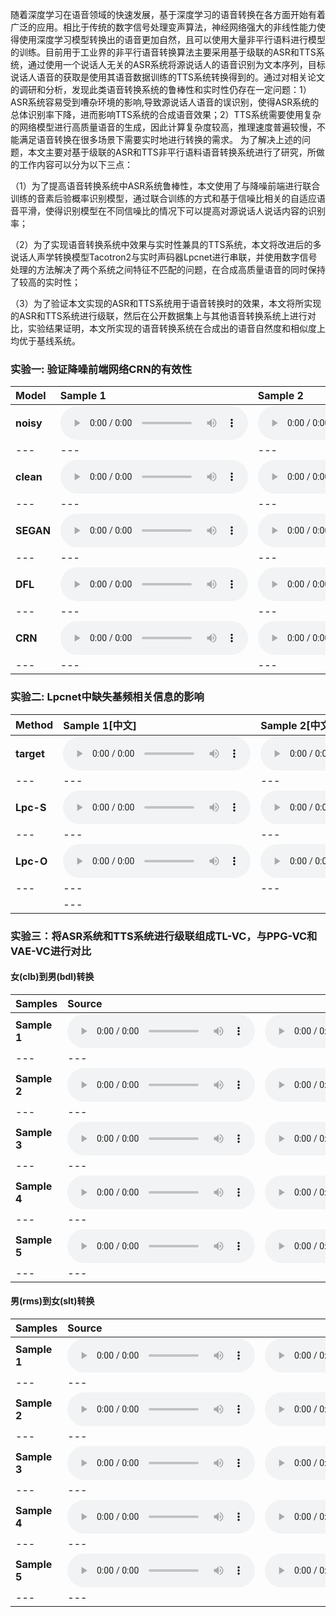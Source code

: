 随着深度学习在语音领域的快速发展，基于深度学习的语音转换在各方面开始有着广泛的应用。相比于传统的数字信号处理变声算法，神经网络强大的非线性能力使得使用深度学习模型转换出的语音更加自然，且可以使用大量非平行语料进行模型的训练。目前用于工业界的非平行语音转换算法主要采用基于级联的ASR和TTS系统，通过使用一个说话人无关的ASR系统将源说话人的语音识别为文本序列，目标说话人语音的获取是使用其语音数据训练的TTS系统转换得到的。通过对相关论文的调研和分析，发现此类语音转换系统的鲁棒性和实时性仍存在一定问题：1）ASR系统容易受到嘈杂环境的影响,导致源说话人语音的误识别，使得ASR系统的总体识别率下降，进而影响TTS系统的合成语音效果；2）TTS系统需要使用复杂的网络模型进行高质量语音的生成，因此计算复杂度较高，推理速度普遍较慢，不能满足语音转换在很多场景下需要实时地进行转换的需求。
为了解决上述的问题，本文主要对基于级联的ASR和TTS非平行语料语音转换系统进行了研究，所做的工作内容可以分为以下三点：

（1）为了提高语音转换系统中ASR系统鲁棒性，本文使用了与降噪前端进行联合训练的音素后验概率识别模型，通过联合训练的方式和基于信噪比相关的自适应语音平滑，使得识别模型在不同信噪比的情况下可以提高对源说话人说话内容的识别率；

（2）为了实现语音转换系统中效果与实时性兼具的TTS系统，本文将改进后的多说话人声学转换模型Tacotron2与实时声码器Lpcnet进行串联，并使用数字信号处理的方法解决了两个系统之间特征不匹配的问题，在合成高质量语音的同时保持了较高的实时性；

（3）为了验证本文实现的ASR和TTS系统用于语音转换时的效果，本文将所实现的ASR和TTS系统进行级联，然后在公开数据集上与其他语音转换系统上进行对比，实验结果证明，本文所实现的语音转换系统在合成出的语音自然度和相似度上均优于基线系统。


### 实验一:  验证降噪前端网络CRN的有效性

| **Model** | **Sample 1**                                                 | **Sample 2**                                                 | **Sample 3**                                                 | **Sample 4**                                                 | **Sample 5**                                                 |
| :-------- | :----------------------------------------------------------- | :----------------------------------------------------------- | :----------------------------------------------------------- | :----------------------------------------------------------- | ------------------------------------------------------------ |
| **noisy** | <audio src="samples/exp_i/tranche_1/p232_036-1-noisy.wav" controls preload></audio> | <audio src="samples/exp_i/tranche_1/p232_170-1-noisy.wav" controls preload></audio> | <audio src="samples/exp_i/tranche_1/p232_415-1-noisy.wav" controls preload></audio> | <audio src="samples/exp_i/tranche_1/p257_070-1-noisy.wav" controls preload></audio> | <audio src="samples/exp_i/tranche_1/p257_395-1-noisy.wav" controls preload></audio> |
| ---       | ---                                                          | ---                                                          | ---                                                          | ---                                                          | ---                                                          |
| **clean** | <audio src="samples/exp_i/tranche_1/p232_036-3-clean.wav" controls preload></audio> | <audio src="samples/exp_i/tranche_1/p232_170-3-clean.wav" controls preload></audio> | <audio src="samples/exp_i/tranche_1/p232_415-3-clean.wav" controls preload></audio> | <audio src="samples/exp_i/tranche_1/p257_070-3-clean.wav" controls preload></audio> | <audio src="samples/exp_i/tranche_1/p257_395-3-clean.wav" controls preload></audio> |
| ---       | ---                                                          | ---                                                          | ---                                                          | ---                                                          | ---                                                          |
| **SEGAN** | <audio src="samples/exp_i/tranche_1/p232_036-5-segan.wav" controls preload></audio> | <audio src="samples/exp_i/tranche_1/p232_170-5-segan.wav" controls preload></audio> | <audio src="samples/exp_i/tranche_1/p232_415-5-segan.wav" controls preload></audio> | <audio src="samples/exp_i/tranche_1/p257_070-5-segan.wav" controls preload></audio> | <audio src="samples/exp_i/tranche_1/p257_395-5-segan.wav" controls preload></audio> |
| ---       | ---                                                          | ---                                                          | ---                                                          | ---                                                          | ---                                                          |
| **DFL**   | <audio src="samples/exp_i/tranche_1/p232_036-2-dfl.wav" controls preload></audio> | <audio src="samples/exp_i/tranche_1/p232_170-2-dfl.wav" controls preload></audio> | <audio src="samples/exp_i/tranche_1/p232_415-2-dfl.wav" controls preload></audio> | <audio src="samples/exp_i/tranche_1/p257_070-2-dfl.wav" controls preload></audio> | <audio src="samples/exp_i/tranche_1/p257_395-2-dfl.wav" controls preload></audio> |
| ---       | ---                                                          | ---                                                          | ---                                                          | ---                                                          | ---                                                          |
| **CRN**  | <audio src="samples/exp_i/tranche_1/p232_036-6-ours.wav" controls preload></audio> | <audio src="samples/exp_i/tranche_1/p232_170-6-ours.wav" controls preload></audio> | <audio src="samples/exp_i/tranche_1/p232_415-6-ours.wav" controls preload></audio> | <audio src="samples/exp_i/tranche_1/p257_070-6-ours.wav" controls preload></audio> | <audio src="samples/exp_i/tranche_1/p257_395-6-ours.wav" controls preload></audio> |
| ---       | ---                                                          | ---                                                          | ---                                                          | ---                                                          | ---                                                          |

### 实验二:  Lpcnet中缺失基频相关信息的影响

| **Method** | **Sample 1**[中文]                                             | **Sample 2[中文]**                                     | **Sample 3[英文]**                                          | **Sample 4[英文]**                                   |
| :-------- | :----------------------------------------------------------- | :----------------------------------------------------------- | :----------------------------------------------------------- | :----------------------------------------------------------- |
| **target** | <audio src="samples/lpcnet/Chinese/10_target.wav" controls preload></audio> | <audio src="samples/lpcnet/Chinese/03_target.wav" controls preload></audio> | <audio src="samples/lpcnet/English/target_02.wav" controls preload></audio> | <audio src="samples/lpcnet/English/target_18.wav" controls preload></audio> |
| ---       | ---                                                          | ---                                                          | ---                                                          | ---                                                          |
| **Lpc-S** | <audio src="samples/lpcnet/Chinese/10_lpc.wav" controls preload></audio> | <audio src="samples/lpcnet/Chinese/03_lpc.wav" controls preload></audio> | <audio src="samples/lpcnet/English/LPC_02.wav" controls preload></audio> | <audio src="samples/lpcnet/English/LPC_18.wav" controls preload></audio> |
| ---       | ---                                                          | ---                                                          | ---                                                          | ---                                                          |
| **Lpc-O** | <audio src="samples/lpcnet/Chinese/10_mel.wav" controls preload></audio> | <audio src="samples/lpcnet/Chinese/03_mel.wav" controls preload></audio> | <audio src="samples/lpcnet/English/Mel_02.wav" controls preload></audio> | <audio src="samples/lpcnet/English/Mel_18.wav" controls preload></audio> |
| ---       | ---                                                          | ---                                                          | ---                                                          | ---                                                          |
                                                         | ---                                                          |

### 实验三：将ASR系统和TTS系统进行级联组成TL-VC，与PPG-VC和VAE-VC进行对比

#### 女(clb)到男(bdl)转换

| **Samples**  | **Source**                                                   | **Target**                                                   | **PPG-VC**                                                   |                          **VAE-VC**                          | **TL-VC**                                                    |
| :----------- | :----------------------------------------------------------- | ------------------------------------------------------------ | :----------------------------------------------------------- | :----------------------------------------------------------: | :----------------------------------------------------------- |
| **Sample 1** | <audio src="samples/any-to-many/gt/clb/arctic_a0015.wav" controls preload></audio> | <audio src="samples/any-to-many/gt/bdl/arctic_a0015.wav" controls preload></audio> | <audio src="samples/any-to-many/ppg-vc/clb-to-bdl/clb_arctic_a0015_to_bdl.wav" controls preload></audio> | <audio src="samples/any-to-many/vae-vc/clb-to-bdl/clb_arctic_a0015_to_bdl.wav" controls preload></audio> | <audio src="samples/any-to-many/tl-vc/clb-to-bdl/clb_arctic_a0015_to_bdl.wav" controls preload></audio> |
| ---          | ---                                                          |                                                              | ---                                                          |                             ---                              | ---                                                          |
| **Sample 2** | <audio src="samples/any-to-many/gt/clb/arctic_a0080.wav" controls preload></audio> | <audio src="samples/any-to-many/gt/bdl/arctic_a0080.wav" controls preload></audio> | <audio src="samples/any-to-many/ppg-vc/clb-to-bdl/clb_arctic_a0080_to_bdl.wav" controls preload></audio> | <audio src="samples/any-to-many/vae-vc/clb-to-bdl/clb_arctic_a0080_to_bdl.wav" controls preload></audio> | <audio src="samples/any-to-many/tl-vc/clb-to-bdl/clb_arctic_a0080_to_bdl.wav" controls preload></audio> |
| ---          | ---                                                          |                                                              | ---                                                          |                             ---                              | ---                                                          |
| **Sample 3** | <audio src="samples/any-to-many/gt/clb/arctic_a0101.wav" controls preload></audio> | <audio src="samples/any-to-many/gt/bdl/arctic_a0101.wav" controls preload></audio> | <audio src="samples/any-to-many/ppg-vc/clb-to-bdl/clb_arctic_a0101_to_bdl.wav" controls preload></audio> | <audio src="samples/any-to-many/vae-vc/clb-to-bdl/clb_arctic_a0101_to_bdl.wav" controls preload></audio> | <audio src="samples/any-to-many/tl-vc/clb-to-bdl/clb_arctic_a0101_to_bdl.wav" controls preload></audio> |
| ---          | ---                                                          |                                                              | ---                                                          |                             ---                              | ---                                                          |
| **Sample 4** | <audio src="samples/any-to-many/gt/clb/arctic_a0135.wav" controls preload></audio> | <audio src="samples/any-to-many/gt/bdl/arctic_a0135.wav" controls preload></audio> | <audio src="samples/any-to-many/ppg-vc/clb-to-bdl/clb_arctic_a0135_to_bdl.wav" controls preload></audio> | <audio src="samples/any-to-many/vae-vc/clb-to-bdl/clb_arctic_a0135_to_bdl.wav" controls preload></audio> | <audio src="samples/any-to-many/tl-vc/clb-to-bdl/clb_arctic_a0135_to_bdl.wav" controls preload></audio> |
| ---          | ---                                                          |                                                              | ---                                                          |                             ---                              | ---                                                          |
| **Sample 5** | <audio src="samples/any-to-many/gt/clb/arctic_a0179.wav" controls preload></audio> | <audio src="samples/any-to-many/gt/bdl/arctic_a0179.wav" controls preload></audio> | <audio src="samples/any-to-many/ppg-vc/clb-to-bdl/clb_arctic_a0179_to_bdl.wav" controls preload></audio> | <audio src="samples/any-to-many/vae-vc/clb-to-bdl/clb_arctic_a0179_to_bdl.wav" controls preload></audio> | <audio src="samples/any-to-many/tl-vc/clb-to-bdl/clb_arctic_a0179_to_bdl.wav" controls preload></audio> |
| ---          | ---                                                          |                                                              | ---                                                          |                             ---                              | ---                                                          |

#### 男(rms)到女(slt)转换


| **Samples**  | **Source**                                                   | **Target**                                                   | **PPG-VC**                                                   |                          **VAE-VC**                          | **TL-VC**                                                    |
| :----------- | :----------------------------------------------------------- | ------------------------------------------------------------ | :----------------------------------------------------------- | :----------------------------------------------------------: | :----------------------------------------------------------- |
| **Sample 1** | <audio src="samples/any-to-many/gt/rms/arctic_a0015.wav" controls preload></audio> | <audio src="samples/any-to-many/gt/slt/arctic_a0015.wav" controls preload></audio> | <audio src="samples/any-to-many/ppg-vc/rms-to-slt/clb_arctic_a0015_to_bdl.wav" controls preload></audio> | <audio src="samples/any-to-many/vae-vc/rms-to-slt/clb_arctic_a0015_to_bdl.wav" controls preload></audio> | <audio src="samples/any-to-many/tl-vc/rms-to-slt/clb_arctic_a0015_to_bdl.wav" controls preload></audio> |
| ---          | ---                                                          |                                                              | ---                                                          |                             ---                              | ---                                                          |
| **Sample 2** | <audio src="samples/any-to-many/gt/rms/arctic_a0080.wav" controls preload></audio> | <audio src="samples/any-to-many/gt/slt/arctic_a0080.wav" controls preload></audio> | <audio src="samples/any-to-many/ppg-vc/rms-to-slt/clb_arctic_a0080_to_bdl.wav" controls preload></audio> | <audio src="samples/any-to-many/vae-vc/rms-to-slt/clb_arctic_a0080_to_bdl.wav" controls preload></audio> | <audio src="samples/any-to-many/tl-vc/rms-to-slt/clb_arctic_a0080_to_bdl.wav" controls preload></audio> |
| ---          | ---                                                          |                                                              | ---                                                          |                             ---                              | ---                                                          |
| **Sample 3** | <audio src="samples/any-to-many/gt/rms/arctic_a0101.wav" controls preload></audio> | <audio src="samples/any-to-many/gt/slt/arctic_a0101.wav" controls preload></audio> | <audio src="samples/any-to-many/ppg-vc/rms-to-slt/clb_arctic_a0101_to_bdl.wav" controls preload></audio> | <audio src="samples/any-to-many/vae-vc/clb-to-bdl/clb_arctic_a0101_to_bdl.wav" controls preload></audio> | <audio src="samples/any-to-many/tl-vc/rms-to-slt/clb_arctic_a0101_to_bdl.wav" controls preload></audio> |
| ---          | ---                                                          |                                                              | ---                                                          |                             ---                              | ---                                                          |
| **Sample 4** | <audio src="samples/any-to-many/gt/rms/arctic_a0135.wav" controls preload></audio> | <audio src="samples/any-to-many/gt/slt/arctic_a0135.wav" controls preload></audio> | <audio src="samples/any-to-many/ppg-vc/rms-to-slt/clb_arctic_a0135_to_bdl.wav" controls preload></audio> | <audio src="samples/any-to-many/vae-vc/rms-to-slt/clb_arctic_a0135_to_bdl.wav" controls preload></audio> | <audio src="samples/any-to-many/tl-vc/rms-to-slt/clb_arctic_a0135_to_bdl.wav" controls preload></audio> |
| ---          | ---                                                          |                                                              | ---                                                          |                             ---                              | ---                                                          |
| **Sample 5** | <audio src="samples/any-to-many/gt/rms/arctic_a0179.wav" controls preload></audio> | <audio src="samples/any-to-many/gt/slt/arctic_a0179.wav" controls preload></audio> | <audio src="samples/any-to-many/ppg-vc/rms-to-slt/clb_arctic_a0179_to_bdl.wav" controls preload></audio> | <audio src="samples/any-to-many/vae-vc/rms-to-slt/clb_arctic_a0179_to_bdl.wav" controls preload></audio> | <audio src="samples/any-to-many/tl-vc/rms-to-slt/clb_arctic_a0179_to_bdl.wav" controls preload></audio> |
| ---          | ---                                                          |                                                              | ---                                                          |                             ---                              | ---                                                          |

